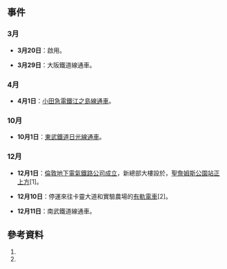 ## 事件

### 3月

  - **3月20日**：啟用。

  - **3月29日**：大阪鐵道線通車。

### 4月

  - **4月1日**：[小田急電鐵](../Page/小田急電鐵.md "wikilink")[江之島線通車](../Page/江之島線_\(小田急電鐵\).md "wikilink")。

### 10月

  - **10月1日**：[東武鐵道](../Page/東武鐵道.md "wikilink")[日光線通車](../Page/日光線_\(東武鐵道\).md "wikilink")。

### 12月

  - **12月1日**：[倫敦地下電氣鐵路公司成立](https://zh.wikipedia.org/wiki/倫敦地下電氣鐵路公司 "wikilink")，新總部大樓設於，[聖詹姆斯公園站正上方](../Page/聖詹姆斯公園站.md "wikilink")\[1\]。

  - **12月10日**：停運來往卡靈大道和實驗農場的[有軌電車](../Page/有軌電車.md "wikilink")\[2\]。

  - **12月11日**：南武鐵道線通車。

## 參考資料

1.
2.